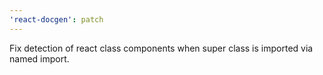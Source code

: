 ```yaml
---
'react-docgen': patch
---
```


Fix detection of react class components when super class is imported via named
import.
